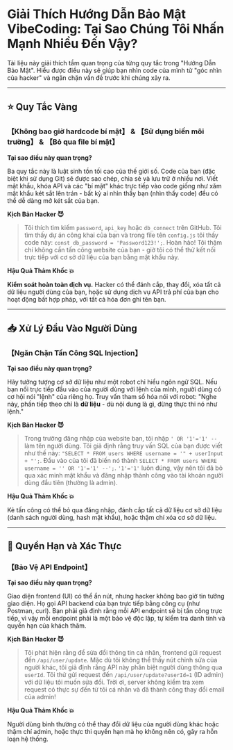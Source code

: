 # Giải Thích Hướng Dẫn Bảo Mật VibeCoding: Tại Sao Chúng Tôi Nhấn Mạnh Nhiều Đến Vậy?

Tài liệu này giải thích tầm quan trọng của từng quy tắc trong "Hướng Dẫn Bảo Mật". Hiểu được điều này sẽ giúp bạn nhìn code của mình từ "góc nhìn của hacker" và ngăn chặn vấn đề trước khi chúng xảy ra.

---

## ⭐ Quy Tắc Vàng

### 【Không bao giờ hardcode bí mật】 & 【Sử dụng biến môi trường】 & 【Bỏ qua file bí mật】

**Tại sao điều này quan trọng?**

Ba quy tắc này là luật sinh tồn tối cao của thế giới số. Code của bạn (đặc biệt khi sử dụng Git) sẽ được sao chép, chia sẻ và lưu trữ ở nhiều nơi. Viết mật khẩu, khóa API và các "bí mật" khác trực tiếp vào code giống như xăm mật khẩu két sắt lên trán - bất kỳ ai nhìn thấy bạn (nhìn thấy code) đều có thể dễ dàng mở két sắt của bạn.

**Kịch Bản Hacker 😈**
> Tôi thích tìm kiếm `password`, `api_key` hoặc `db_connect` trên GitHub. Tôi tìm thấy dự án công khai của bạn và trong file tên `config.js` tôi thấy code này: `const db_password = 'Password123!';`. Hoàn hảo! Tôi thậm chí không cần tấn công website của bạn - giờ tôi có thể thử kết nối trực tiếp với cơ sở dữ liệu của bạn bằng mật khẩu này.

**Hậu Quả Thảm Khốc 💥**

**Kiểm soát hoàn toàn dịch vụ.** Hacker có thể đánh cắp, thay đổi, xóa tất cả dữ liệu người dùng của bạn, hoặc sử dụng dịch vụ API trả phí của bạn cho hoạt động bất hợp pháp, với tất cả hóa đơn ghi tên bạn.

---

## 📥 Xử Lý Đầu Vào Người Dùng

### 【Ngăn Chặn Tấn Công SQL Injection】

**Tại sao điều này quan trọng?**

Hãy tưởng tượng cơ sở dữ liệu như một robot chỉ hiểu ngôn ngữ SQL. Nếu bạn nối trực tiếp đầu vào của người dùng với lệnh của mình, người dùng có cơ hội nói "lệnh" của riêng họ. Truy vấn tham số hóa nói với robot: "Nghe này, phần tiếp theo chỉ là **dữ liệu** - dù nội dung là gì, đừng thực thi nó như lệnh."

**Kịch Bản Hacker 😈**
> Trong trường đăng nhập của website bạn, tôi nhập `' OR '1'='1' --` làm tên người dùng. Tôi giả định rằng truy vấn SQL của bạn được viết như thế này: `"SELECT * FROM users WHERE username = '" + userInput + "';`. Đầu vào của tôi đã biến nó thành `SELECT * FROM users WHERE username = '' OR '1'='1' --';`. `'1'='1'` luôn đúng, vậy nên tôi đã bỏ qua xác minh mật khẩu và đăng nhập thành công vào tài khoản người dùng đầu tiên (thường là admin).

**Hậu Quả Thảm Khốc 💥**

Kẻ tấn công có thể bỏ qua đăng nhập, đánh cắp tất cả dữ liệu cơ sở dữ liệu (danh sách người dùng, hash mật khẩu), hoặc thậm chí xóa cơ sở dữ liệu.

---

## 🔐 Quyền Hạn và Xác Thực

### 【Bảo Vệ API Endpoint】

**Tại sao điều này quan trọng?**

Giao diện frontend (UI) có thể ẩn nút, nhưng hacker không bao giờ tin tưởng giao diện. Họ gọi API backend của bạn trực tiếp bằng công cụ (như Postman, curl). Bạn phải giả định rằng mỗi API endpoint sẽ bị tấn công trực tiếp, vì vậy mỗi endpoint phải là một bảo vệ độc lập, tự kiểm tra danh tính và quyền hạn của khách thăm.

**Kịch Bản Hacker 😈**
> Tôi phát hiện rằng để sửa đổi thông tin cá nhân, frontend gửi request đến `/api/user/update`. Mặc dù tôi không thể thấy nút chỉnh sửa của người khác, tôi giả định rằng API này phân biệt người dùng thông qua `userId`. Tôi thử gửi request đến `/api/user/update?userId=1` (ID admin) với dữ liệu tôi muốn sửa đổi. Trời ơi, server không kiểm tra xem request có thực sự đến từ tôi cá nhân và đã thành công thay đổi email của admin!

**Hậu Quả Thảm Khốc 💥**

Người dùng bình thường có thể thay đổi dữ liệu của người dùng khác hoặc thậm chí admin, hoặc thực thi quyền hạn mà họ không nên có, gây ra hỗn loạn hệ thống.